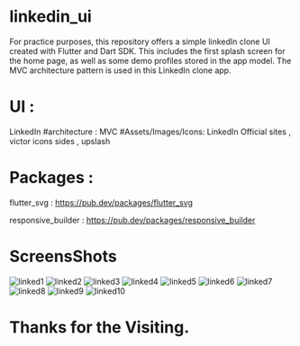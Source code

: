 # linkedin_ui

For practice purposes, this repository offers a simple linkedIn clone UI created with Flutter and Dart SDK.
This includes the first splash screen for the home page, as well as some demo profiles stored in the app model. The MVC architecture pattern is used in this LinkedIn clone app.

# UI :
LinkedIn
#architecture :
 MVC
#Assets/Images/Icons:
 LinkedIn Official sites , victor icons sides , upslash

# Packages :
 flutter_svg : https://pub.dev/packages/flutter_svg
 
 responsive_builder : https://pub.dev/packages/responsive_builder
 
 # ScreensShots
![linked1](https://user-images.githubusercontent.com/55906788/168733577-7a37b931-e589-4a9a-8c2a-2188fbac0dd9.jpg)
![linked2](https://user-images.githubusercontent.com/55906788/168733580-dd8604a6-54fe-4256-89a4-4c20e38768f3.jpg)
![linked3](https://user-images.githubusercontent.com/55906788/168733581-5684da5c-4a69-4f6c-a72c-ece4fd42f062.jpg)
![linked4](https://user-images.githubusercontent.com/55906788/168733583-d7dc7045-009e-4647-a750-5f1a4397031f.jpg)
![linked5](https://user-images.githubusercontent.com/55906788/168733586-7482543e-3e93-4760-99aa-6363c7652ddd.jpg)
![linked6](https://user-images.githubusercontent.com/55906788/168733588-bd5ef516-4f02-4191-b682-a98278abf4dc.jpg)
![linked7](https://user-images.githubusercontent.com/55906788/168733590-2c9fca19-0c03-4f84-995c-4ed788887124.jpg)
![linked8](https://user-images.githubusercontent.com/55906788/168733592-4545ca14-7b38-46b0-8e3d-02fd8f52dd91.jpg)
![linked9](https://user-images.githubusercontent.com/55906788/168733593-df7703bf-6978-46bc-ba14-80885e640bb1.jpg)
![linked10](https://user-images.githubusercontent.com/55906788/168733595-f4100cca-cb5c-4dbe-a361-fc3642bd7582.jpg)

 

# Thanks for the Visiting.
